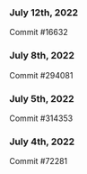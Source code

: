 ### July 12th, 2022

Commit #16632

### July 8th, 2022

Commit #294081

### July 5th, 2022

Commit #314353


### July 4th, 2022

Commit #72281
